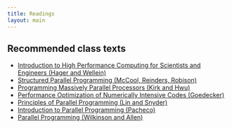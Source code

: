 ```yaml
---
title: Readings
layout: main
---
```


## Recommended class texts

- [Introduction to High Performance Computing for Scientists and Engineers (Hager and Wellein)][hager-book]
- [Structured Parallel Programming (McCool, Reinders, Robison)][mccool-book]
- [Programming Massively Parallel Processors (Kirk and Hwu)][kirk-book]
- [Performance Optimization of Numerically Intensive Codes (Goedecker)][goedecker-book]
- [Principles of Parallel Programming (Lin and Snyder)][lin-book]
- [Introduction to Parallel Programming (Pacheco)][pacheco-book]
- [Parallel Programming (Wilkinson and Allen)][wilkinson-book]

[hager-book]: http://www.amazon.com/Introduction-Performance-Computing-Scientists-Computational/dp/143981192X
[mccool-book]: http://www.amazon.com/Structured-Parallel-Programming-Efficient-Computation/dp/0124159931
[kirk-book]: http://www.amazon.com/Programming-Massively-Parallel-Processors-Second/dp/0124159923/
[goedecker-book]: http://epubs.siam.org/doi/book/10.1137/1.9780898718218
[lin-book]: http://www.amazon.com/Principles-Parallel-Programming-Calvin-Lin/dp/0321487907
[pacheco-book]: http://www.amazon.com/Introduction-Parallel-Programming-Peter-Pacheco/dp/0123742609
[wilkinson-book]: http://www.amazon.com/Parallel-Programming-Techniques-Applications-Workstations/dp/0131405632

